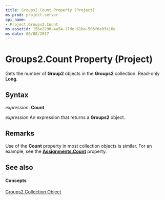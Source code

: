 ```yaml
---
title: Groups2.Count Property (Project)
ms.prod: project-server
api_name:
- Project.Groups2.Count
ms.assetid: 156e2290-4a54-17de-61ba-506f6e03a16e
ms.date: 06/08/2017
---
```



# Groups2.Count Property (Project)

Gets the number of  **Group2** objects in the **Groups2** collection. Read-only **Long**.


## Syntax

 _expression_. **Count**

 _expression_ An expression that returns a **Groups2** object.


## Remarks

Use of the  **Count** property in most collection objects is similar. For an example, see the **[Assignments.Count](assignments-count-property-project.md)** property.


## See also


#### Concepts


[Groups2 Collection Object](groups2-object-project.md)

